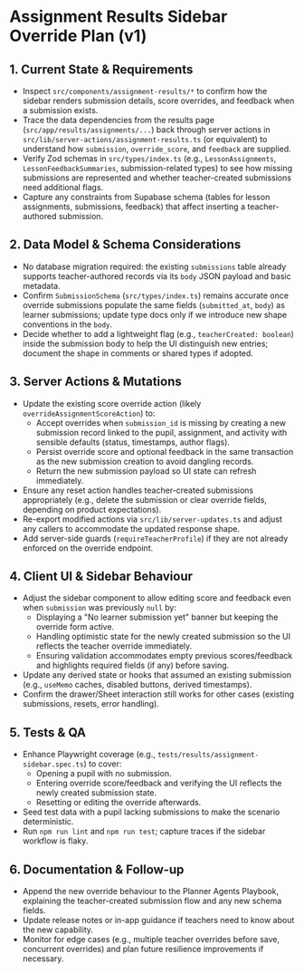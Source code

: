 # Assignment Results Sidebar Override Plan (v1)

## 1. Current State & Requirements
- Inspect `src/components/assignment-results/*` to confirm how the sidebar renders submission details, score overrides, and feedback when a submission exists.
- Trace the data dependencies from the results page (`src/app/results/assignments/...`) back through server actions in `src/lib/server-actions/assignment-results.ts` (or equivalent) to understand how `submission`, `override_score`, and `feedback` are supplied.
- Verify Zod schemas in `src/types/index.ts` (e.g., `LessonAssignments`, `LessonFeedbackSummaries`, submission-related types) to see how missing submissions are represented and whether teacher-created submissions need additional flags.
- Capture any constraints from Supabase schema (tables for lesson assignments, submissions, feedback) that affect inserting a teacher-authored submission.

## 2. Data Model & Schema Considerations
- No database migration required: the existing `submissions` table already supports teacher-authored records via its `body` JSON payload and basic metadata.
- Confirm `SubmissionSchema` (`src/types/index.ts`) remains accurate once override submissions populate the same fields (`submitted_at`, `body`) as learner submissions; update type docs only if we introduce new shape conventions in the `body`.
- Decide whether to add a lightweight flag (e.g., `teacherCreated: boolean`) inside the submission body to help the UI distinguish new entries; document the shape in comments or shared types if adopted.

## 3. Server Actions & Mutations
- Update the existing score override action (likely `overrideAssignmentScoreAction`) to:
  - Accept overrides when `submission_id` is missing by creating a new submission record linked to the pupil, assignment, and activity with sensible defaults (status, timestamps, author flags).
  - Persist override score and optional feedback in the same transaction as the new submission creation to avoid dangling records.
  - Return the new submission payload so UI state can refresh immediately.
- Ensure any reset action handles teacher-created submissions appropriately (e.g., delete the submission or clear override fields, depending on product expectations).
- Re-export modified actions via `src/lib/server-updates.ts` and adjust any callers to accommodate the updated response shape.
- Add server-side guards (`requireTeacherProfile`) if they are not already enforced on the override endpoint.

## 4. Client UI & Sidebar Behaviour
- Adjust the sidebar component to allow editing score and feedback even when `submission` was previously `null` by:
  - Displaying a "No learner submission yet" banner but keeping the override form active.
  - Handling optimistic state for the newly created submission so the UI reflects the teacher override immediately.
  - Ensuring validation accommodates empty previous scores/feedback and highlights required fields (if any) before saving.
- Update any derived state or hooks that assumed an existing submission (e.g., `useMemo` caches, disabled buttons, derived timestamps).
- Confirm the drawer/Sheet interaction still works for other cases (existing submissions, resets, error handling).

## 5. Tests & QA
- Enhance Playwright coverage (e.g., `tests/results/assignment-sidebar.spec.ts`) to cover:
  - Opening a pupil with no submission.
  - Entering override score/feedback and verifying the UI reflects the newly created submission state.
  - Resetting or editing the override afterwards.
- Seed test data with a pupil lacking submissions to make the scenario deterministic.
- Run `npm run lint` and `npm run test`; capture traces if the sidebar workflow is flaky.

## 6. Documentation & Follow-up
- Append the new override behaviour to the Planner Agents Playbook, explaining the teacher-created submission flow and any new schema fields.
- Update release notes or in-app guidance if teachers need to know about the new capability.
- Monitor for edge cases (e.g., multiple teacher overrides before save, concurrent overrides) and plan future resilience improvements if necessary.
